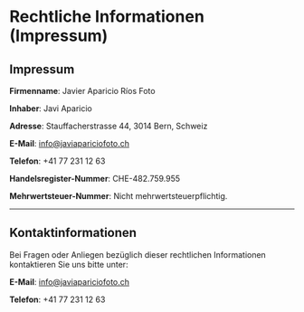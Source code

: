 # Rechtliche Informationen (Impressum)

## Impressum
**Firmenname**: Javier Aparicio Ríos Foto

**Inhaber**: Javi Aparicio

**Adresse**: Stauffacherstrasse 44, 3014 Bern, Schweiz

**E-Mail**: [info@javiapariciofoto.ch](mailto:info@javiapariciofoto.ch)

**Telefon**: +41 77 231 12 63

**Handelsregister-Nummer**: CHE-482.759.955

**Mehrwertsteuer-Nummer**: Nicht mehrwertsteuerpflichtig.

---

## Kontaktinformationen
Bei Fragen oder Anliegen bezüglich dieser rechtlichen Informationen kontaktieren Sie uns bitte unter:

**E-Mail**: [info@javiapariciofoto.ch](mailto:info@javiapariciofoto.ch)

**Telefon**: +41 77 231 12 63
